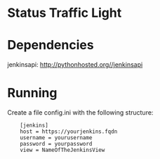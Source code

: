 # Status Traffic Light

# Dependencies
jenkinsapi: http://pythonhosted.org//jenkinsapi

# Running
Create a file config.ini with the following structure:

		[jenkins]
        host = https://yourjenkins.fqdn
        username = yourusername
        password = yourpassword
        view = NameOfTheJenkinsView